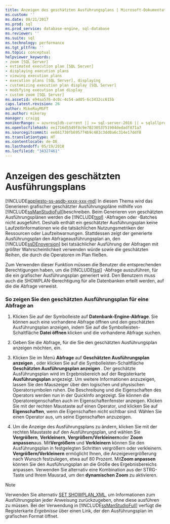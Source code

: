 ```yaml
---
title: Anzeigen des geschätzten Ausführungsplans | Microsoft-Dokumentation
ms.custom: ''
ms.date: 08/21/2017
ms.prod: sql
ms.prod_service: database-engine, sql-database
ms.reviewer: ''
ms.suite: sql
ms.technology: performance
ms.tgt_pltfrm: ''
ms.topic: conceptual
helpviewer_keywords:
- zoom [SQL Server]
- estimated execution plan [SQL Server]
- displaying execution plans
- viewing execution plans
- execution plans [SQL Server], displaying
- customizing execution plan display [SQL Server]
- modifying execution plan display
- custom zoom [SQL Server]
ms.assetid: e94aa576-4c0c-4c54-ad05-6c3432cc615b
caps.latest.revision: 26
author: MikeRayMSFT
ms.author: mikeray
manager: craigg
monikerRange: = azuresqldb-current || >= sql-server-2016 || = sqlallproducts-allversions
ms.openlocfilehash: ee1716d5549f8c9e7023053751904dedadf871a7
ms.sourcegitcommit: ee661730fb695774b9c483c3dd0a6c314e17ddf8
ms.translationtype: HT
ms.contentlocale: de-DE
ms.lasthandoff: 05/19/2018
ms.locfileid: "34327461"
---
```

# <a name="display-the-estimated-execution-plan"></a>Anzeigen des geschätzten Ausführungsplans
[!INCLUDE[appliesto-ss-asdb-xxxx-xxx-md](../../includes/appliesto-ss-asdb-xxxx-xxx-md.md)]
  In diesem Thema wird das Generieren grafischer geschätzter Ausführungspläne mithilfe von [!INCLUDE[ssManStudioFull](../../includes/ssmanstudiofull-md.md)]beschreiben. Beim Generieren von geschätzten Ausführungsplänen werden die [!INCLUDE[tsql](../../includes/tsql-md.md)] -Abfragen oder -Batches nicht ausgeführt. Deshalb enthält ein geschätzter Ausführungsplan keine Laufzeitinformationen wie die tatsächlichen Nutzungsmetriken der Ressourcen oder Laufzeitwarnungen. Stattdessen zeigt der generierte Ausführungsplan den Abfrageausführungsplan an, den [!INCLUDE[ssDEnoversion](../../includes/ssdenoversion-md.md)] bei tatsächlicher Ausführung der Abfragen mit größter Wahrscheinlichkeit verwenden würde sowie die geschätzten Reihen, die durch die Operatoren im Plan fließen.  
  
 Zum Verwenden dieser Funktion müssen die Benutzer die entsprechenden Berechtigungen haben, um die [!INCLUDE[tsql](../../includes/tsql-md.md)] -Abfrage auszuführen, für die ein grafischer Ausführungsplan generiert wird. Den Benutzern muss auch die SHOWPLAN-Berechtigung für alle Datenbanken erteilt werden, auf die die Abfrage verweist.  
  
### <a name="to-display-the-estimated-execution-plan-for-a-query"></a>So zeigen Sie den geschätzten Ausführungsplan für eine Abfrage an  
  
1.  Klicken Sie auf der Symbolleiste auf **Datenbank-Engine-Abfrage**. Sie können auch eine vorhandene Abfrage öffnen und den geschätzten Ausführungsplan anzeigen, indem Sie auf die Symbolleisten-Schaltfläche **Datei öffnen** klicken und die vorhandene Abfrage suchen.  
  
2.  Geben Sie die Abfrage, für die Sie den geschätzten Ausführungsplan anzeigen möchten, ein.  
  
3.  Klicken Sie im Menü **Abfrage** auf **Geschätzten Ausführungsplan anzeigen** , oder klicken Sie auf die Symbolleisten-Schaltfläche **Geschätzten Ausführungsplan anzeigen** . Der geschätzte Ausführungsplan wird im Ergebnisbereich auf der Registerkarte **Ausführungsplan** angezeigt. Um weitere Informationen anzuzeigen, lassen Sie den Mauszeiger über den logischen und physischen Operatorsymbolen ruhen. Die Beschreibung und die Eigenschaften des Operators werden nun in der QuickInfo angezeigt. Sie können die Operatoreigenschaften auch im Eigenschaftenfenster anzeigen. Klicken Sie mit der rechten Maustaste auf einen Operator, und klicken Sie auf **Eigenschaften**, wenn die Eigenschaften nicht sichtbar sind. Wählen Sie einen Operator aus, um seine Eigenschaften anzuzeigen.  
  
4.  Um die Anzeige des Ausführungsplans zu ändern, klicken Sie mit der rechten Maustaste auf den Ausführungsplan, und wählen Sie **Vergrößern**, **Verkleinern**, **Vergrößern/Verkleinern**oder **Zoom anpassen**aus. Mit**Vergrößern** und **Verkleinern** können Sie den Ausführungsplan in festgelegten Schritten vergrößern oder verkleinern. **Vergrößern/Verkleinern** ermöglicht Ihnen, die Anzeigevergrößerung nach Wunsch festzulegen, etwa auf 80 Prozent. Mit**Zoom anpassen** können Sie den Ausführungsplan an die Größe des Ergebnisbereichs anpassen. Verwenden Sie alternativ eine Kombination aus der STRG-Taste und Ihrem Mausrad, um den **dynamischen Zoom** zu aktivieren.  
 
 > [!NOTE] 
 > Verwenden Sie alternativ [SET SHOWPLAN_XML](../../t-sql/statements/set-showplan-xml-transact-sql.md), um Informationen zum Ausführungsplan jeder Anweisung zurückzugeben, ohne diese ausführen zu müssen. Bei der Verwendung in [!INCLUDE[ssManStudioFull](../../includes/ssmanstudiofull-md.md)] verfügt die Registerkarte *Ergebnisse* über einen Link, der den Ausführungsplan im grafischen Format öffnet.   
